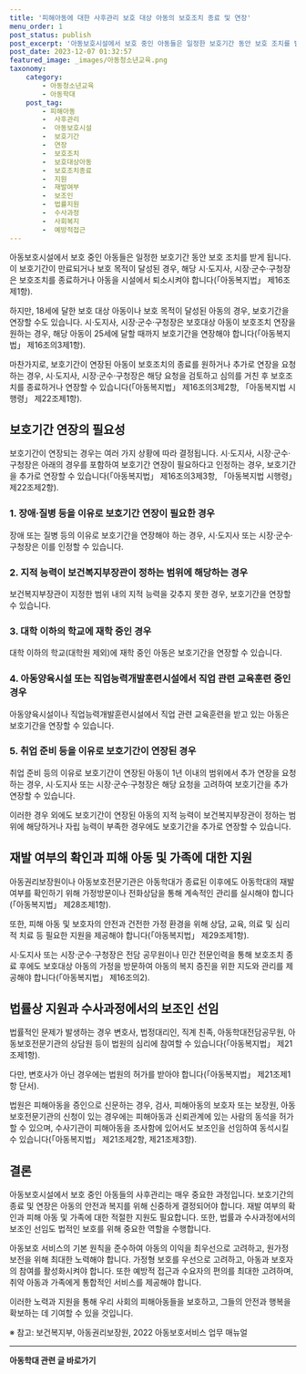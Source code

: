```yaml
---
title: '피해아동에 대한 사후관리 보호 대상 아동의 보호조치 종료 및 연장'
menu_order: 1
post_status: publish
post_excerpt: '아동보호시설에서 보호 중인 아동들은 일정한 보호기간 동안 보호 조치를 받게 됩니다. 이 보호기간이 만료되거나 보호 목적이 달성된 경우, 해당 시 도지사, 시장 군수 구청장은 보호조치를 종료하거나 아동을 시설에서 퇴소시켜야 합니다  아동복지법  제16조제1항 .'
post_date: 2023-12-07 01:32:57
featured_image: _images/아동청소년교육.png
taxonomy:
    category:
        - 아동청소년교육
        - 아동학대
    post_tag:
        - 피해아동
        -  사후관리
        -  아동보호시설
        -  보호기간
        -  연장
        -  보호조치
        -  보호대상아동
        -  보호조치종료
        -  지원
        -  재발여부
        -  보조인
        -  법률지원
        -  수사과정
        -  사회복지
        -  예방적접근
---
```



아동보호시설에서 보호 중인 아동들은 일정한 보호기간 동안 보호 조치를 받게 됩니다. 이 보호기간이 만료되거나 보호 목적이 달성된 경우, 해당 시·도지사, 시장·군수·구청장은 보호조치를 종료하거나 아동을 시설에서 퇴소시켜야 합니다(「아동복지법」 제16조제1항).

하지만, 18세에 달한 보호 대상 아동이나 보호 목적이 달성된 아동의 경우, 보호기간을 연장할 수도 있습니다. 시·도지사, 시장·군수·구청장은 보호대상 아동이 보호조치 연장을 원하는 경우, 해당 아동이 25세에 달할 때까지 보호기간을 연장해야 합니다(「아동복지법」 제16조의3제1항).

마찬가지로, 보호기간이 연장된 아동이 보호조치의 종료를 원하거나 추가로 연장을 요청하는 경우, 시·도지사, 시장·군수·구청장은 해당 요청을 검토하고 심의를 거친 후 보호조치를 종료하거나 연장할 수 있습니다(「아동복지법」 제16조의3제2항, 「아동복지법 시행령」 제22조제1항).

## 보호기간 연장의 필요성

보호기간이 연장되는 경우는 여러 가지 상황에 따라 결정됩니다. 시·도지사, 시장·군수·구청장은 아래의 경우를 포함하여 보호기간 연장이 필요하다고 인정하는 경우, 보호기간을 추가로 연장할 수 있습니다(「아동복지법」 제16조의3제3항, 「아동복지법 시행령」 제22조제2항).

### 1. 장애·질병 등을 이유로 보호기간 연장이 필요한 경우
장애 또는 질병 등의 이유로 보호기간을 연장해야 하는 경우, 시·도지사 또는 시장·군수·구청장은 이를 인정할 수 있습니다.

### 2. 지적 능력이 보건복지부장관이 정하는 범위에 해당하는 경우
보건복지부장관이 지정한 범위 내의 지적 능력을 갖추지 못한 경우, 보호기간을 연장할 수 있습니다.

### 3. 대학 이하의 학교에 재학 중인 경우
대학 이하의 학교(대학원 제외)에 재학 중인 아동은 보호기간을 연장할 수 있습니다.

### 4. 아동양육시설 또는 직업능력개발훈련시설에서 직업 관련 교육훈련 중인 경우
아동양육시설이나 직업능력개발훈련시설에서 직업 관련 교육훈련을 받고 있는 아동은 보호기간을 연장할 수 있습니다.

### 5. 취업 준비 등을 이유로 보호기간이 연장된 경우
취업 준비 등의 이유로 보호기간이 연장된 아동이 1년 이내의 범위에서 추가 연장을 요청하는 경우, 시·도지사 또는 시장·군수·구청장은 해당 요청을 고려하여 보호기간을 추가 연장할 수 있습니다.

이러한 경우 외에도 보호기간이 연장된 아동의 지적 능력이 보건복지부장관이 정하는 범위에 해당하거나 자립 능력이 부족한 경우에도 보호기간을 추가로 연장할 수 있습니다.

## 재발 여부의 확인과 피해 아동 및 가족에 대한 지원

아동권리보장원이나 아동보호전문기관은 아동학대가 종료된 이후에도 아동학대의 재발 여부를 확인하기 위해 가정방문이나 전화상담을 통해 계속적인 관리를 실시해야 합니다(「아동복지법」 제28조제1항).

또한, 피해 아동 및 보호자의 안전과 건전한 가정 환경을 위해 상담, 교육, 의료 및 심리적 치료 등 필요한 지원을 제공해야 합니다(「아동복지법」 제29조제1항).

시·도지사 또는 시장·군수·구청장은 전담 공무원이나 민간 전문인력을 통해 보호조치 종료 후에도 보호대상 아동의 가정을 방문하여 아동의 복지 증진을 위한 지도와 관리를 제공해야 합니다(「아동복지법」 제16조의2).

## 법률상 지원과 수사과정에서의 보조인 선임

법률적인 문제가 발생하는 경우 변호사, 법정대리인, 직계 친족, 아동학대전담공무원, 아동보호전문기관의 상담원 등이 법원의 심리에 참여할 수 있습니다(「아동복지법」 제21조제1항).

다만, 변호사가 아닌 경우에는 법원의 허가를 받아야 합니다(「아동복지법」 제21조제1항 단서).

법원은 피해아동을 증인으로 신문하는 경우, 검사, 피해아동의 보호자 또는 보장원, 아동보호전문기관의 신청이 있는 경우에는 피해아동과 신뢰관계에 있는 사람의 동석을 허가할 수 있으며, 수사기관이 피해아동을 조사함에 있어서도 보조인을 선임하여 동석시킬 수 있습니다(「아동복지법」 제21조제2항, 제21조제3항).

## 결론

아동보호시설에서 보호 중인 아동들의 사후관리는 매우 중요한 과정입니다. 보호기간의 종료 및 연장은 아동의 안전과 복지를 위해 신중하게 결정되어야 합니다. 재발 여부의 확인과 피해 아동 및 가족에 대한 적절한 지원도 필요합니다. 또한, 법률과 수사과정에서의 보조인 선임도 법적인 보호를 위해 중요한 역할을 수행합니다.

아동보호 서비스의 기본 원칙을 준수하여 아동의 이익을 최우선으로 고려하고, 원가정 보전을 위해 최대한 노력해야 합니다. 가정형 보호를 우선으로 고려하고, 아동과 보호자의 참여를 활성화시켜야 합니다. 또한 예방적 접근과 수요자의 편의를 최대한 고려하며, 취약 아동과 가족에게 통합적인 서비스를 제공해야 합니다.

이러한 노력과 지원을 통해 우리 사회의 피해아동들을 보호하고, 그들의 안전과 행복을 확보하는 데 기여할 수 있을 것입니다.

※ 참고: 보건복지부, 아동권리보장원, 2022 아동보호서비스 업무 매뉴얼
<!-- wp:separator -->
<hr class="wp-block-separator has-alpha-channel-opacity"/>
<!-- /wp:separator -->

<!-- wp:group {"backgroundColor":"base","layout":{"type":"constrained"}} -->
<div class="wp-block-group has-base-background-color has-background"><!-- wp:paragraph {"align":"center","fontSize":"medium"} -->
<p class="has-text-align-center has-large-font-size"><strong>아동학대 관련 글 바로가기</strong></p>
<!-- /wp:paragraph -->


<!-- wp:latest-posts
{"categories":[{"id":32024,"count":19,"description":"","link":"https://uknowlaw.com/category/%ec%95%84%eb%8f%99%ed%95%99%eb%8c%80/","name":"아동학대","slug":"아동학대","taxonomy":"category","parent":0,"meta":[],"_links":{"self":[{"href":"https://uknowlaw.com/wp-json/wp/v2/categories/32024"}],"collection":[{"href":"https://uknowlaw.com/wp-json/wp/v2/categories"}],"about":[{"href":"https://uknowlaw.com/wp-json/wp/v2/taxonomies/category"}],"wp:post_type":[{"href":"https://uknowlaw.com/wp-json/wp/v2/posts?categories=32024"}],"curies":[{"name":"wp","href":"https://api.w.org/{rel}","templated":true}]}}],"postsToShow":100,"excerptLength":28,"postLayout":"grid","columns":2,"featuredImageAlign":"left","featuredImageSizeSlug":"large","fontSize":"small"} /--></div>
<!-- /wp:group -->